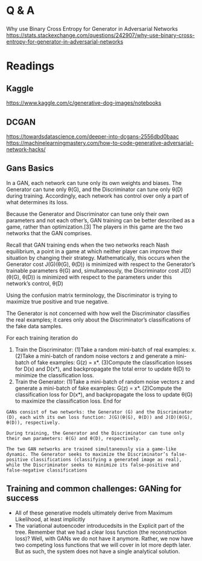 



# Q & A

###
Why use Binary Cross Entropy for Generator in Adversarial Networks
https://stats.stackexchange.com/questions/242907/why-use-binary-cross-entropy-for-generator-in-adversarial-networks


# Readings
## Kaggle
https://www.kaggle.com/c/generative-dog-images/notebooks

## DCGAN
https://towardsdatascience.com/deeper-into-dcgans-2556dbd0baac
https://machinelearningmastery.com/how-to-code-generative-adversarial-network-hacks/


## Gans Basics
In a GAN, each network can tune only its own weights and biases. The Generator can tune only θ(G), and the Discriminator can tune only θ(D) during training. Accordingly, each network has control over only a part of what determines its loss.

Because the Generator and Discriminator can tune only their own parameters and not each other’s, GAN training can be better described as a game, rather than optimization.[3] The players in this game are the two networks that the GAN comprises.

Recall that GAN training ends when the two networks reach Nash equilibrium, a point in a game at which neither player can improve their situation by changing their strategy. Mathematically, this occurs when the Generator cost J(G)(θ(G), θ(D)) is minimized with respect to the Generator’s trainable parameters θ(G) and, simultaneously, the Discriminator cost J(D)(θ(G), θ(D)) is minimized with respect to the parameters under this network’s control, θ(D)

Using the confusion matrix terminology, the Discriminator is trying to maximize true positive and true negative.

The Generator is not concerned with how well the Discriminator classifies the real examples; it cares only about the Discriminator’s classifications of the fake data samples.

For each training iteration do
  1. Train the Discriminator:
     (1)Take a random mini-batch of real examples: x.
     (2)Take a mini-batch of random noise vectors z and generate a mini-batch of fake examples: G(z) = x*.
     (3)Compute the classification losses for D(x) and D(x*), and backpropagate the total error to update θ(D) to minimize the classification loss.
  2. Train the Generator:
    (1)Take a mini-batch of random noise vectors z and generate a mini-batch of fake examples: G(z) = x*.
    (2)Compute the classification loss for D(x*), and backpropagate the loss to update θ(G) to maximize the classification loss.
End for

```
GANs consist of two networks: the Generator (G) and the Discriminator (D), each with its own loss function: J(G)(θ(G), θ(D)) and J(D)(θ(G), θ(D)), respectively.

During training, the Generator and the Discriminator can tune only their own parameters: θ(G) and θ(D), respectively.

The two GAN networks are trained simultaneously via a game-like dynamic. The Generator seeks to maximize the Discriminator’s false-positive classifications (classifying a generated image as real), while the Discriminator seeks to minimize its false-positive and false-negative classifications
```

## Training and common challenges: GANing for success

- All of these generative models ultimately derive from Maximum Likelihood, at least implicitly
- The variational autoencoder introducedsits in the Explicit part of the tree. Remember that we had a clear loss function (the reconstruction loss)? Well, with GANs we do not have it anymore. Rather, we now have two competing loss functions that we will cover in lot more depth later. But as such, the system does not have a single analytical solution.

